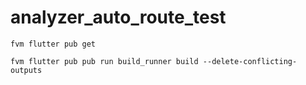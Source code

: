 # analyzer_auto_route_test

```
fvm flutter pub get

fvm flutter pub pub run build_runner build --delete-conflicting-outputs
```
